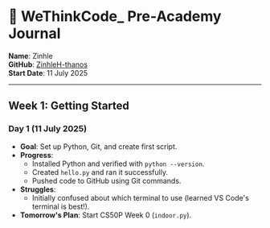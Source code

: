 # 🌱 WeThinkCode_ Pre-Academy Journal  
**Name**: Zinhle  
**GitHub**: [ZinhleH-thanos](https://github.com/ZinhleH-thanos)  
**Start Date**: 11 July 2025  

---

## Week 1: Getting Started  
### Day 1 (11 July 2025)  
- **Goal**: Set up Python, Git, and create first script.  
- **Progress**:  
  - Installed Python and verified with `python --version`.  
  - Created `hello.py` and ran it successfully.  
  - Pushed code to GitHub using Git commands.  
- **Struggles**:  
  - Initially confused about which terminal to use (learned VS Code's terminal is best!).  
- **Tomorrow's Plan**: Start CS50P Week 0 (`indoor.py`).  
